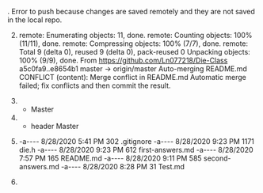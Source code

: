 . Error to push because changes are saved remotely and they are not saved 
	in the local repo.

2. remote: Enumerating objects: 11, done.
remote: Counting objects: 100% (11/11), done.
remote: Compressing objects: 100% (7/7), done.
remote: Total 9 (delta 0), reused 9 (delta 0), pack-reused 0
Unpacking objects: 100% (9/9), done.
From https://github.com/Ln077218/Die-Class
   a5c0fa9..e8654b1  master     -> origin/master
Auto-merging README.md
CONFLICT (content): Merge conflict in README.md
Automatic merge failed; fix conflicts and then commit the result.

3.  * Master

4. * header
    Master

5. -a----        8/28/2020   5:41 PM            302 .gitignore
-a----        8/28/2020   9:23 PM           1171 die.h
-a----        8/28/2020   9:23 PM            612 first-answers.md
-a----        8/28/2020   7:57 PM            165 README.md
-a----        8/28/2020   9:11 PM            585 second-answers.md
-a----        8/28/2020   8:28 PM             31 Test.md

6.